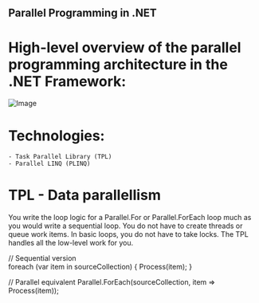 ## Parallel Programming in .NET

# High-level overview of the parallel programming architecture in the .NET Framework:
![Image](https://docs.microsoft.com/en-us/dotnet/standard/parallel-programming/media/tpl-architecture.png)

# Technologies:
    - Task Parallel Library (TPL)
    - Parallel LINQ (PLINQ)

# TPL - Data parallellism

You write the loop logic for a Parallel.For or Parallel.ForEach loop much as you would write a sequential loop. You do not have to create threads or queue work items. In basic loops, you do not have to take locks. The TPL handles all the low-level work for you.

// Sequential version            
foreach (var item in sourceCollection)
{
    Process(item);
}

// Parallel equivalent
Parallel.ForEach(sourceCollection, item => Process(item));